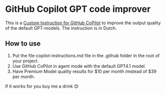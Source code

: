 # GitHub Copilot GPT code improver
This is a [Custom Instruction for GitHub CoPilot](https://docs.github.com/en/copilot/how-tos/configure-custom-instructions/add-repository-instruction) to improve the output quality of the default GPT-models.
The instruction is in Dutch.

## How to use
1. Put the file copilot-instructions.md file in the .github folder in the root of your project.
2. Use GitHub CoPilot in agent mode with the default GPT4.1 model.
3. Have Premium Model quality results for $10 per month imstead of $39 per month.

If it works for you buy me a drink 😊
